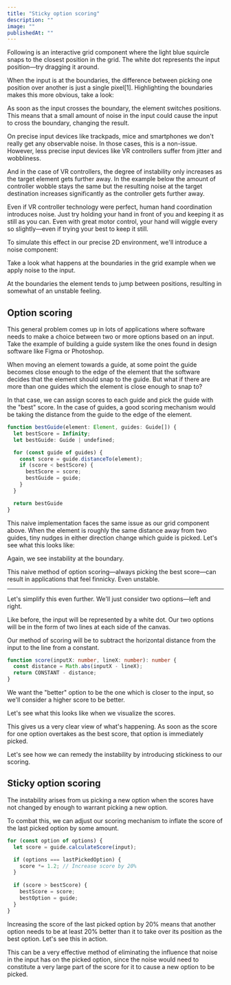 ```yaml
---
title: "Sticky option scoring"
description: ""
image: ""
publishedAt: ""
---
```


Following is an interactive grid component where the light blue squircle snaps to the closest position in the grid. The white dot represents the input position—try dragging it around.

<NoNoise />

When the input is at the boundaries, the difference between picking one position over another is just a single pixel[1]. Highlighting the boundaries makes this more obvious, take a look:

<NoNoiseShowBoundaries />

As soon as the input crosses the boundary, the element switches positions. This means that a small amount of noise in the input could cause the input to cross the boundary, changing the result.

On precise input devices like trackpads, mice and smartphones we don't really get any observable noise. In those cases, this is a non-issue. However, less precise input devices like VR controllers suffer from jitter and wobbliness.

And in the case of VR controllers, the degree of instability only increases as the target element gets further away. In the example below the amount of controller wobble stays the same but the resulting noise at the target destination increases significantly as the controller gets further away.

<Scene scene="vr-controller" height={430} zoom={1.4} yOffset={-0.5} usesVariables />

Even if VR controller technology were perfect, human hand coordination introduces noise. Just try holding your hand in front of you and keeping it as still as you can. Even with great motor control, your hand will wiggle every so slightly—even if trying your best to keep it still.

To simulate this effect in our precise 2D environment, we'll introduce a noise component:

<NoiseComponent />

Take a look what happens at the boundaries in the grid example when we apply noise to the input.

<SomeNoise />

At the boundaries the element tends to jump between positions, resulting in somewhat of an unstable feeling.


## Option scoring

This general problem comes up in lots of applications where software needs to make a choice between two or more options based on an input. Take the example of building a guide system like the ones found in design software like Figma or Photoshop.

When moving an element towards a guide, at some point the guide becomes close enough to the edge of the element that the software decides that the element should snap to the guide. But what if there are more than one guides which the element is close enough to snap to?

In that case, we can assign scores to each guide and pick the guide with the "best" score. In the case of guides, a good scoring mechanism would be taking the distance from the guide to the edge of the element.

```ts
function bestGuide(element: Element, guides: Guide[]) {
  let bestScore = Infinity;
  let bestGuide: Guide | undefined;

  for (const guide of guides) {
    const score = guide.distanceTo(element);
    if (score < bestScore) {
      bestScore = score;
      bestGuide = guide;
    }
  }

  return bestGuide
}
```

This naive implementation faces the same issue as our grid component above. When the element is roughly the same distance away from two guides, tiny nudges in either direction change which guide is picked. Let's see what this looks like:

<Guides />

Again, we see instability at the boundary.

This naive method of option scoring—always picking the best score—can result in applications that feel finnicky. Even unstable.

---

Let's simplify this even further. We'll just consider two options—left and right.

Like before, the input will be represented by a white dot. Our two options will be in the form of two lines at each side of the canvas.

<Options />

Our method of scoring will be to subtract the horizontal distance from the input to the line from a constant.

```ts
function score(inputX: number, lineX: number): number {
  const distance = Math.abs(inputX - lineX);
  return CONSTANT - distance;
}
```

We want the "better" option to be the one which is closer to the input, so we'll consider a higher score to be better.

Let's see what this looks like when we visualize the scores.

<OptionsWithScore />

This gives us a very clear view of what's happening. As soon as the score for one option overtakes as the best score, that option is immediately picked.

Let's see how we can remedy the instability by introducing stickiness to our scoring.


## Sticky option scoring

The instability arises from us picking a new option when the scores have not changed by enough to warrant picking a new option.

To combat this, we can adjust our scoring mechanism to inflate the score of the last picked option by some amount.

```ts
for (const option of options) {
  let score = guide.calculateScore(input);

  if (options === lastPickedOption) {
    score *= 1.2; // Increase score by 20%
  }
  
  if (score > bestScore) {
    bestScore = score;
    bestOption = guide;
  }
}
```

Increasing the score of the last picked option by 20% means that another option needs to be at least 20% better than it to take over its position as the best option. Let's see this in action.

This can be a very effective method of eliminating the influence that noise in the input has on the picked option, since the noise would need to constitute a very large part of the score for it to cause a new option to be picked.